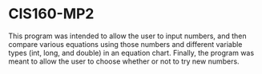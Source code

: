 # CIS160-MP2
This program was intended to allow the user to input numbers, and then compare various equations using those numbers and different variable types (int, long, and double) in an equation chart. Finally, the program was meant to allow the user to choose whether or not to try new numbers.
